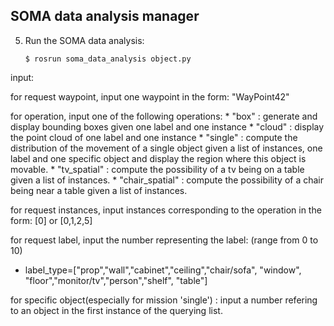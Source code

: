SOMA data analysis manager
--------------------------
5. Run the SOMA data analysis:

    ```
    $ rosrun soma_data_analysis object.py 
    ```
input:

 for request waypoint, input one waypoint in the form: "WayPoint42"

for operation, input one of the following operations:
    * "box"    :  generate and display bounding boxes given one label and one instance
    * "cloud"  :  display the point cloud of one label and one instance
    * "single" :  compute the distribution of the movement of a single object given a list of instances, one label and one specific object and display the region where this object is movable.
    * "tv_spatial" : compute the possibility of a tv being on a table given a list of instances.
    * "chair_spatial" : compute the possibility of a chair being near a table given a list of instances.

for request instances, input instances corresponding to the operation in the form: [0] or [0,1,2,5]

for request label, input the number representing the label: (range from 0 to 10)

   * label_type=["prop","wall","cabinet","ceiling","chair/sofa", "window", "floor","monitor/tv","person","shelf", "table"]

for specific object(especially for mission 'single') : input a number refering to an object in the first instance of the querying list.


